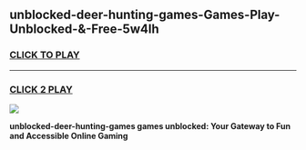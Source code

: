 
## unblocked-deer-hunting-games-Games-Play-Unblocked-&-Free-5w4lh
<h3>
<a href="https://premium76.site?title=unblocked-deer-hunting-games&ref=24A">CLICK TO PLAY</a></h3>
<hr>

<h3>
<a href="https://premium76.site?title=unblocked-deer-hunting-games&ref=24A">CLICK 2 PLAY</a>
  
</h3>

<a href="https://premium76.site?title=unblocked-deer-hunting-games&ref=24A"><img src="https://clearcache.store/games.png"></a>


**unblocked-deer-hunting-games games unblocked: Your Gateway to Fun and Accessible Online Gaming**

